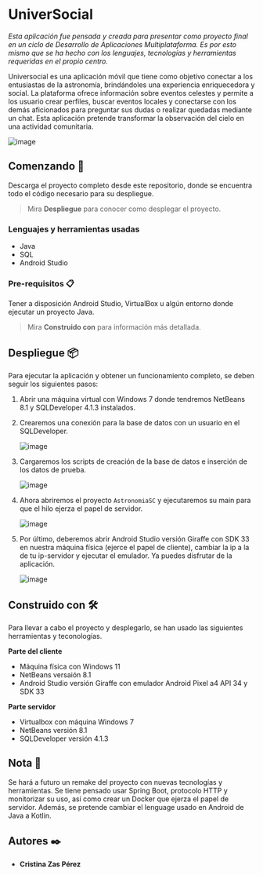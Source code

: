 # UniverSocial

_Esta aplicación fue pensada y creada para presentar como proyecto final en un ciclo de Desarrollo de Aplicaciones Multiplataforma. Es por esto mismo que se ha hecho con los lenguajes, tecnologías y herramientas requeridas en el propio centro._

Universocial es una aplicación móvil que tiene como objetivo conectar a los entusiastas de la astronomía, brindándoles una experiencia enriquecedora y social. La plataforma ofrece información sobre eventos celestes y permite a los usuario crear perfiles, buscar eventos locales y conectarse con los demás aficionados para preguntar sus dudas o realizar quedadas mediante un chat. Esta aplicación pretende transformar la observación del cielo en una actividad comunitaria. 

   ![image](https://github.com/EurekaZC/UniverSocial/assets/128409004/368b4a1c-2087-44dd-8f6d-c97071bf4afd)



## Comenzando 🚀

Descarga el proyecto completo desde este repositorio, donde se encuentra todo el código necesario para su despliegue. 

> Mira **Despliegue** para conocer como desplegar el proyecto.



### Lenguajes y herramientas usadas

+ Java
+ SQL
+ Android Studio



### Pre-requisitos 📋

Tener a disposición Android Studio, VirtualBox u algún entorno donde ejecutar un proyecto Java.

> Mira   **Construido con**   para información más detallada.



## Despliegue 📦

Para ejecutar la aplicación y obtener un funcionamiento completo, se deben seguir los siguientes pasos:

1. Abrir una máquina virtual con Windows 7 donde tendremos NetBeans 8.1 y SQLDeveloper 4.1.3 instalados.
   
2. Crearemos una conexión para la base de datos con un usuario en el SQLDeveloper.
   
   ![image](https://github.com/EurekaZC/UniverSocial/assets/128409004/59c33f66-c64c-430f-bb62-d9ab779cb70a)

  
3. Cargaremos los scripts de creación de la base de datos e inserción de los datos de prueba.

   ![image](https://github.com/EurekaZC/UniverSocial/assets/128409004/bac5d7d6-d8eb-48b4-ab08-be30312cac3b)

4. Ahora abriremos el proyecto `AstronomiaSC` y ejecutaremos su main para que el hilo ejerza el papel de servidor.

   ![image](https://github.com/EurekaZC/UniverSocial/assets/128409004/f4262a1c-ea98-4266-9435-b0d3e32faa9d)

5. Por último, deberemos abrir Android Studio versión Giraffe con SDK 33 en nuestra máquina física (ejerce el papel de cliente), cambiar la ip a la de tu ip-servidor y ejecutar el emulador. Ya puedes disfrutar de la aplicación.

   ![image](https://github.com/EurekaZC/UniverSocial/assets/128409004/d87f4604-c9fd-4f30-9db9-b1fba39c4abb)




## Construido con 🛠️

Para llevar a cabo el proyecto y desplegarlo, se han usado las siguientes herramientas y teconologías.

**Parte del cliente**

+ Máquina física con Windows 11
+ NetBeans versaión 8.1 
+ Android Studio versión Giraffe con emulador Android Pixel a4 API 34 y SDK 33 

**Parte servidor**

+ Virtualbox con máquina Windows 7
+ NetBeans versión 8.1
+ SQLDeveloper versión 4.1.3



## Nota 📖

Se hará a futuro un remake del proyecto con nuevas tecnologías y herramientas. Se tiene pensado usar Spring Boot, protocolo HTTP y monitorizar su uso, así como crear un Docker que ejerza el papel de servidor. Además, se pretende cambiar el lenguage usado en Android de Java a Kotlin.



## Autores ✒️

+ **Cristina Zas Pérez**



